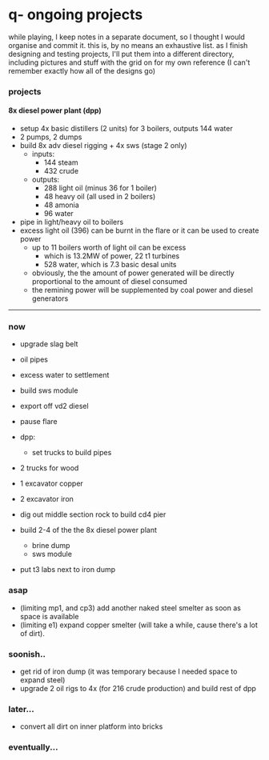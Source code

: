 # q- ongoing projects

while playing, I keep notes in a separate document, so I thought I would organise and commit it. this is, by no means an exhaustive list. as I finish designing and testing projects, I'll put them into a different directory, including pictures and stuff with the grid on for my own reference (I can't remember exactly how all of the designs go)

### projects

#### 8x diesel power plant (dpp)

- setup 4x basic distillers (2 units) for 3 boilers, outputs 144 water
- 2 pumps, 2 dumps
- build 8x adv diesel rigging + 4x sws (stage 2 only)
  - inputs:
    - 144 steam
    - 432 crude
  - outputs:
    - 288 light oil (minus 36 for 1 boiler)
    - 48 heavy oil (all used in 2 boilers)
    - 48 amonia
    - 96 water
- pipe in light/heavy oil to boilers
- excess light oil (396) can be burnt in the flare or it can be used to create power
  - up to 11 boilers worth of light oil can be excess
    - which is 13.2MW of power, 22 t1 turbines
    - 528 water, which is 7.3 basic desal units
  - obviously, the the amount of power generated will be directly proportional to the amount of diesel consumed
  - the remining power will be supplemented by coal power and diesel generators

---

### now

- upgrade slag belt
- oil pipes

- excess water to settlement

- build sws module
- export off vd2 diesel
- pause flare
- dpp:
  - set trucks to build pipes
- 2 trucks for wood
- 1 excavator copper
- 2 excavator iron
- dig out middle section rock to build cd4 pier

- build 2-4 of the the 8x diesel power plant
  - brine dump
  - sws module
- put t3 labs next to iron dump

### asap

- (limiting mp1, and cp3) add another naked steel smelter as soon as space is available
- (limiting e1) expand copper smelter (will take a while, cause there's a lot of dirt).

### soonish..

- get rid of iron dump (it was temporary because I needed space to expand steel)
- upgrade 2 oil rigs to 4x (for 216 crude production) and build rest of dpp

### later...

- convert all dirt on inner platform into bricks

### eventually...
